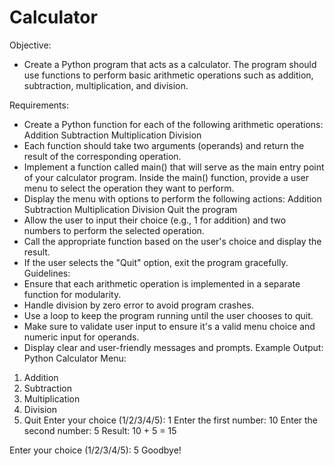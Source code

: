 # Calculator
Objective:
  - Create a Python program that acts as a calculator. The program should use functions to perform basic arithmetic operations such as addition, subtraction, multiplication, and division.

Requirements:
  - Create a Python function for each of the following arithmetic operations:
    Addition
    Subtraction
    Multiplication
    Division
  - Each function should take two arguments (operands) and return the result of the corresponding operation.
  - Implement a function called main() that will serve as the main entry point of your calculator program. Inside the main() function, provide a user menu to select the operation they want to perform.
  - Display the menu with options to perform the following actions:
    Addition
    Subtraction
    Multiplication
    Division
    Quit the program
  - Allow the user to input their choice (e.g., 1 for addition) and two numbers to perform the selected operation.
  - Call the appropriate function based on the user's choice and display the result.
  - If the user selects the "Quit" option, exit the program gracefully.
Guidelines:
  -  Ensure that each arithmetic operation is implemented in a separate function for modularity.
  -  Handle division by zero error to avoid program crashes.
  -  Use a loop to keep the program running until the user chooses to quit. 
  -  Make sure to validate user input to ensure it's a valid menu choice and numeric input for operands.
  -  Display clear and user-friendly messages and prompts.
Example Output:
  Python Calculator
  Menu:

  1. Addition
  2. Subtraction
  3. Multiplication
  4. Division
  5. Quit
  Enter your choice (1/2/3/4/5): 1
  Enter the first number: 10
  Enter the second number: 5
  Result: 10 + 5 = 15

  Enter your choice (1/2/3/4/5): 5
  Goodbye!
